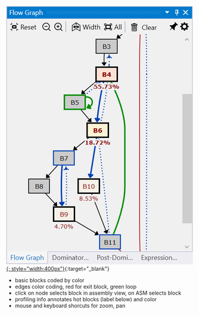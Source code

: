 [![Profiling UI screenshot](img/flow-graph-view_501x693.png){: style="width:400px"}](img/flow-graph-view_501x693.png){:target="_blank"}

- basic blocks coded by color
- edges color coding, red for exit block, green loop
- click on node selects block in assembly view, on ASM selects block
- profiling info annotates hot blocks (label below) and color
- mouse and keyboard shorcuts for zoom, pan